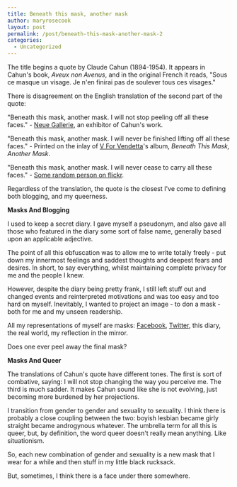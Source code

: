 ```yaml
---
title: Beneath this mask, another mask
author: maryrosecook
layout: post
permalink: /post/beneath-this-mask-another-mask-2
categories:
  - Uncategorized
---
```

The title begins a quote by Claude Cahun (1894-1954). It appears in Cahun's book, *Aveux non Avenus*, and in the original French it reads, "Sous ce masque un visage. Je n'en finirai pas de soulever tous ces visages."

There is disagreement on the English translation of the second part of the quote:

"Beneath this mask, another mask. I will not stop peeling off all these faces." - [Neue Gallerie][1], an exhibitor of Cahun's work.

"Beneath this mask, another mask. I will never be finished lifting off all these faces." - Printed on the inlay of [V For Vendetta][2]'s album, *Beneath This Mask, Another Mask*.

"Beneath this mask, another mask. I will never cease to carry all these faces." - [Some random person on flickr][3].

Regardless of the translation, the quote is the closest I've come to defining both blogging, and my queerness.

**Masks And Blogging**

I used to keep a secret diary. I gave myself a pseudonym, and also gave all those who featured in the diary some sort of false name, generally based upon an applicable adjective.

The point of all this obfuscation was to allow me to write totally freely - put down my innermost feelings and saddest thoughts and deepest fears and desires. In short, to say everything, whilst maintaining complete privacy for me and the people I knew.

However, despite the diary being pretty frank, I still left stuff out and changed events and reinterpreted motivations and was too easy and too hard on myself. Inevitably, I wanted to project an image - to don a mask - both for me and my unseen readership.

All my representations of myself are masks: [Facebook][4], [Twitter][5], this diary, the real world, my reflection in the mirror.

Does one ever peel away the final mask?

**Masks And Queer**

The translations of Cahun's quote have different tones. The first is sort of combative, saying: I will not stop changing the way you perceive me. The third is much sadder. It makes Cahun sound like she is not evolving, just becoming more burdened by her projections.

I transition from gender to gender and sexuality to sexuality. I think there is probably a close coupling between the two: boyish lesbian became girly straight became androgynous whatever. The umbrella term for all this is queer, but, by definition, the word queer doesn't really mean anything. Like situationism.

So, each new combination of gender and sexuality is a new mask that I wear for a while and then stuff in my little black rucksack.

But, sometimes, I think there is a face under there somewhere.

 [1]: http://www.neuegalerie.at/97/cahun/ausstellung_e.html
 [2]: http://www.vforvendettarocks.org/
 [3]: http://www.flickr.com/photos/naufragio/53856376/
 [4]: http://www.facebook.com/profile.php?id=502815370
 [5]: http://twitter.com/maryrosecook
